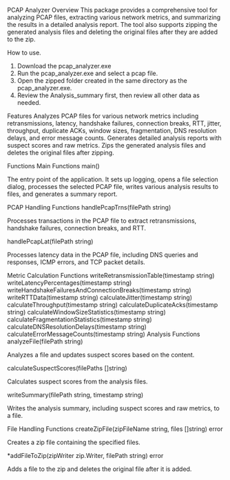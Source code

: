 PCAP Analyzer
Overview
This package provides a comprehensive tool for analyzing PCAP files, extracting various network metrics, and summarizing the results in a detailed analysis report. The tool also supports zipping the generated analysis files and deleting the original files after they are added to the zip.

How to use. 
1. Download the pcap_analyzer.exe
2. Run the pcap_analyzer.exe and select a pcap file.
3. Open the zipped folder created in the same directory as the pcap_analyzer.exe.
4. Review the Analysis_summary first, then review all other data as needed. 

Features
Analyzes PCAP files for various network metrics including retransmissions, latency, handshake failures, connection breaks, RTT, jitter, throughput, duplicate ACKs, window sizes, fragmentation, DNS resolution delays, and error message counts.
Generates detailed analysis reports with suspect scores and raw metrics.
Zips the generated analysis files and deletes the original files after zipping.


Functions
Main Functions
main()

The entry point of the application. It sets up logging, opens a file selection dialog, processes the selected PCAP file, writes various analysis results to files, and generates a summary report.

PCAP Handling Functions
handlePcapTrns(filePath string)

Processes transactions in the PCAP file to extract retransmissions, handshake failures, connection breaks, and RTT.

handlePcapLat(filePath string)

Processes latency data in the PCAP file, including DNS queries and responses, ICMP errors, and TCP packet details.

Metric Calculation Functions
writeRetransmissionTable(timestamp string)
writeLatencyPercentages(timestamp string)
writeHandshakeFailuresAndConnectionBreaks(timestamp string)
writeRTTData(timestamp string)
calculateJitter(timestamp string)
calculateThroughput(timestamp string)
calculateDuplicateAcks(timestamp string)
calculateWindowSizeStatistics(timestamp string)
calculateFragmentationStatistics(timestamp string)
calculateDNSResolutionDelays(timestamp string)
calculateErrorMessageCounts(timestamp string)
Analysis Functions
analyzeFile(filePath string)

Analyzes a file and updates suspect scores based on the content.

calculateSuspectScores(filePaths []string)

Calculates suspect scores from the analysis files.

writeSummary(filePath string, timestamp string)

Writes the analysis summary, including suspect scores and raw metrics, to a file.

File Handling Functions
createZipFile(zipFileName string, files []string) error

Creates a zip file containing the specified files.

*addFileToZip(zipWriter zip.Writer, filePath string) error

Adds a file to the zip and deletes the original file after it is added.
